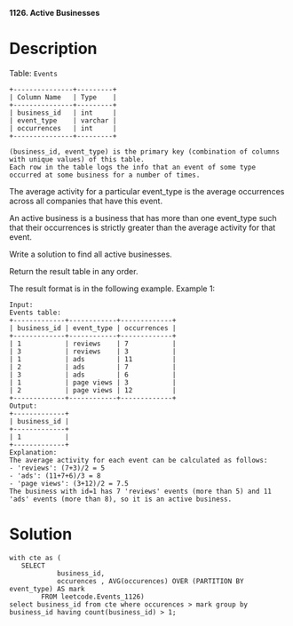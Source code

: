 **1126. Active Businesses**

# Description
Table: `Events`


```
+---------------+---------+
| Column Name   | Type    |
+---------------+---------+
| business_id   | int     |
| event_type    | varchar |
| occurrences   | int     | 
+---------------+---------+

(business_id, event_type) is the primary key (combination of columns with unique values) of this table.
Each row in the table logs the info that an event of some type occurred at some business for a number of times.
```

The average activity for a particular event_type is the average occurrences across all companies that have this event.

An active business is a business that has more than one event_type such that their occurrences is strictly greater than the average activity for that event.

Write a solution to find all active businesses.

Return the result table in any order.

The result format is in the following example.
Example 1:

```
Input: 
Events table:
+-------------+------------+-------------+
| business_id | event_type | occurrences |
+-------------+------------+-------------+
| 1           | reviews    | 7           |
| 3           | reviews    | 3           |
| 1           | ads        | 11          |
| 2           | ads        | 7           |
| 3           | ads        | 6           |
| 1           | page views | 3           |
| 2           | page views | 12          |
+-------------+------------+-------------+
Output: 
+-------------+
| business_id |
+-------------+
| 1           |
+-------------+
Explanation:  
The average activity for each event can be calculated as follows:
- 'reviews': (7+3)/2 = 5
- 'ads': (11+7+6)/3 = 8
- 'page views': (3+12)/2 = 7.5
The business with id=1 has 7 'reviews' events (more than 5) and 11 'ads' events (more than 8), so it is an active business.
```

# Solution

```
with cte as (
   SELECT
            business_id,
            occurences , AVG(occurences) OVER (PARTITION BY event_type) AS mark
        FROM leetcode.Events_1126)
select business_id from cte where occurences > mark group by business_id having count(business_id) > 1;
```
